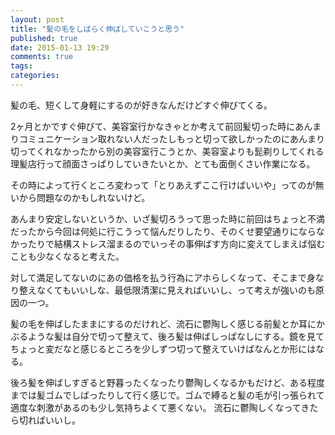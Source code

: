 ```yaml
---
layout: post
title: "髪の毛をしばらく伸ばしていこうと思う"
published: true
date: 2015-01-13 19:29
comments: true
tags: 
categories: 
---
```


髪の毛、短くして身軽にするのが好きなんだけどすぐ伸びてくる。

2ヶ月とかですぐ伸びて、美容室行かなきゃとか考えて前回髪切った時にあんまりコミュニケーション取れない人だったしもっと切って欲しかったのにあんまり切ってくれなかったから別の美容室行こうとか、美容室よりも髭剃りしてくれる理髪店行って顔面さっぱりしていきたいとか、とても面倒くさい作業になる。

その時によって行くところ変わって「とりあえずここ行けばいいや」ってのが無いから問題なのかもしれないけど。

あんまり安定しないというか、いざ髪切ろうって思った時に前回はちょっと不満だったから今回は何処に行こうって悩んだりしたり、そのくせ要望通りにならなかったりで結構ストレス溜まるのでいっその事伸ばす方向に変えてしまえば悩むことも少なくなると考えた。

対して満足してないのにあの価格を払う行為にアホらしくなって、そこまで身なり整えなくてもいいしな、最低限清潔に見えればいいし、って考えが強いのも原因の一つ。



髪の毛を伸ばしたままにするのだけれど、流石に鬱陶しく感じる前髪とか耳にかぶるような髪は自分で切って整えて、後ろ髪は伸ばしっぱなしにする。鏡を見てちょっと変だなと感じるところを少しずつ切って整えていけばなんとか形にはなる。

後ろ髪を伸ばしすぎると野暮ったくなったり鬱陶しくなるかもだけど、ある程度までは髪ゴムでしばったりして行く感じで。ゴムで縛ると髪の毛が引っ張られて適度な刺激があるのも少し気持ちよくて悪くない。
流石に鬱陶しくなってきたら切ればいいし。
